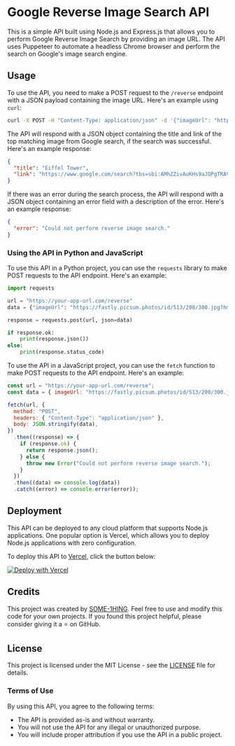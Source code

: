 # Google Reverse Image Search API

This is a simple API built using Node.js and Express.js that allows you to perform Google Reverse Image Search by providing an image URL. The API uses Puppeteer to automate a headless Chrome browser and perform the search on Google's image search engine.

## Usage

To use the API, you need to make a POST request to the `/reverse` endpoint with a JSON payload containing the image URL. Here's an example using `curl`:

```bash
curl -X POST -H "Content-Type: application/json" -d '{"imageUrl": "https://fastly.picsum.photos/id/513/200/300.jpg?hmac=KcBD-M89_o9rkxWW6PS2yEfAMCfd3TH9McppOsf3GZ0"}' https://google-reverse-image-api.vercel.app/reverse

```

The API will respond with a JSON object containing the title and link of the top matching image from Google search, if the search was successful. Here's an example response:

```json
{
  "title": "Eiffel Tower",
  "link": "https://www.google.com/search?tbs=sbi:AMhZZivAuKHs9aJQPgTRAVqd74iKAWz3SLXaaljMHZUWu5QnFIBD1RQ1GA6B0cyS1TJwMhVrYowa4D0mCWVF5vBGRuhAyMQU0CVx_1wJb8N4eGvtnTXK7thizkT8WA5CItsHmlh06Kz1izB0WgHo2jNlbyONDJhU7sg"
}

```

If there was an error during the search process, the API will respond with a JSON object containing an error field with a description of the error. Here's an example response:

```json
{
  "error": "Could not perform reverse image search."
}

```

### Using the API in Python and JavaScript

To use this API in a Python project, you can use the `requests` library to make POST requests to the API endpoint. Here's an example:

```python
import requests

url = "https://your-app-url.com/reverse"
data = {"imageUrl": "https://fastly.picsum.photos/id/513/200/300.jpg?hmac=KcBD-M89_o9rkxWW6PS2yEfAMCfd3TH9McppOsf3GZ0"}

response = requests.post(url, json=data)

if response.ok:
    print(response.json())
else:
    print(response.status_code)

```

To use the API in a JavaScript project, you can use the `fetch` function to make POST requests to the API endpoint. Here's an example:

```javascript
const url = "https://your-app-url.com/reverse";
const data = { imageUrl: "https://fastly.picsum.photos/id/513/200/300.jpg?hmac=KcBD-M89_o9rkxWW6PS2yEfAMCfd3TH9McppOsf3GZ0" };

fetch(url, {
  method: "POST",
  headers: { "Content-Type": "application/json" },
  body: JSON.stringify(data),
})
  .then((response) => {
    if (response.ok) {
      return response.json();
    } else {
      throw new Error("Could not perform reverse image search.");
    }
  })
  .then((data) => console.log(data))
  .catch((error) => console.error(error));

```

## Deployment

This API can be deployed to any cloud platform that supports Node.js applications. One popular option is Vercel, which allows you to deploy Node.js applications with zero configuration.

To deploy this API to [Vercel](https://vercel.com/), click the button below:

[![Deploy with Vercel](https://vercel.com/button)](https://vercel.com/new/clone?repository-url=https%3A%2F%2Fgithub.com%2FSOME-1HING%2Fgoogle-reverse-image-api&project-name=google-reverse-image-api&repository-name=google-reverse-image-api)

## Credits

This project was created by [SOME-1HING](https://www.github.com/SOME-1HING). Feel free to use and modify this code for your own projects. If you found this project helpful, please consider giving it a ⭐️ on GitHub.

## License

This project is licensed under the MIT License - see the [LICENSE](https://github.com/SOME-1HING/google-reverse-image-api/blob/main/LICENSE) file for details.

### Terms of Use

By using this API, you agree to the following terms:

- The API is provided as-is and without warranty.
- You will not use the API for any illegal or unauthorized purpose.
- You will include proper attribution if you use the API in a public project.
